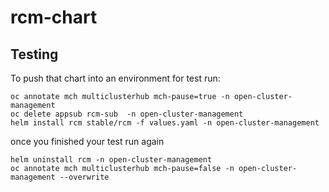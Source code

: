 # rcm-chart

## Testing

To push that chart into an environment for test run:

```
oc annotate mch multiclusterhub mch-pause=true -n open-cluster-management
oc delete appsub rcm-sub  -n open-cluster-management
helm install rcm stable/rcm -f values.yaml -n open-cluster-management
```

once you finished your test run again

```
helm uninstall rcm -n open-cluster-management
oc annotate mch multiclusterhub mch-pause=false -n open-cluster-management --overwrite
```